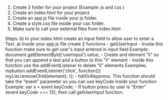 1) Create 2 folder for your project (Example: js and css )
2) Create an index.html for your project.
3) Create an app.js file inside your js folder.
4) Create a style.css file inside your css folder.
5) Make sure to call your external files from index.html

Steps:
b) In your index.html create an input field to allow user to enter a Text.
a) Inside your app.js file create 2 functions
    - getUserInput
        - Inside this function make sure to get user's input entered in input field
            Example: document.getElementById('userinput').value;
        - Create and element "li" so that you can append a text and a button to this "li" element
        - Inside this function use the addEventListener to delete "li" elements
         Examplee; 
         mybutton.addEventListener('click', function(){
			myList.removeChild(element);
		});
    - hdlOnKeypress. This function should take the "event" parameter so you can use keyCode inside your function    
            Example: var x = event.keyCode;
            - If button press by user is "Enter" (event.keyCode === 13), then call getUserInput function.
